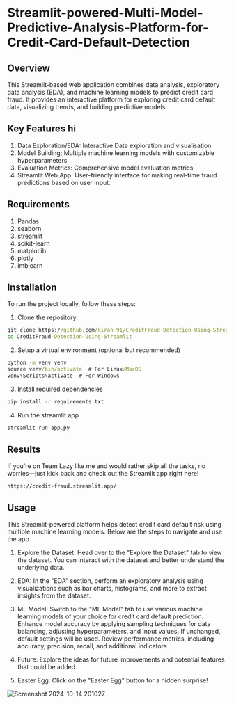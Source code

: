 # Streamlit-powered-Multi-Model-Predictive-Analysis-Platform-for-Credit-Card-Default-Detection

## Overview
This Streamlit-based web application combines data analysis, exploratory data analysis (EDA), and machine learning models to predict credit card fraud. It provides an interactive platform for exploring credit card default data, visualizing trends, and building predictive models.

## Key Features hi
1. Data Exploration/EDA: Interactive Data exploration and visualisation
2. Model Building: Multiple machine learning models with customizable hyperparameters
3. Evaluation Metrics: Comprehensive model evaluation metrics
4. Streamlit Web App: User-friendly interface for making real-time fraud predictions based on user input.

## Requirements
1. Pandas
2. seaborn
3. streamlit
4. scikit-learn
5. matplotlib
6. plotly
7. imblearn

## Installation
To run the project locally, follow these steps:

1. Clone the repository:

```cmd
git clone https://github.com/kiran-91/CreditFraud-Detection-Using-Streamlit.git
cd CreditFraud-Detection-Using-Streamlit
```

2. Setup a virtual environment (optional but recommended)
```cmd
python -m venv venv
source venv/bin/activate  # For Linux/MacOS
venv\Scripts\activate  # For Windows
```

3. Install required dependencies
```cmd
pip install -r requirements.txt
```

4. Run the streamlit app
```cmd
streamlit run app.py
```

## Results 
If you're on Team Lazy like me and would rather skip all the tasks, no worries—just kick back and check out the Streamlit app right here!
```
https://credit-fraud.streamlit.app/
```
## Usage 
This Streamlit-powered platform helps detect credit card default risk using multiple machine learning models. Below are the steps to navigate and use the app

1. Explore the Dataset:
Head over to the "Explore the Dataset" tab to view the dataset. You can interact with the dataset and better understand the underlying data.

2. EDA:
In the "EDA" section, perform an exploratory analysis using visualizations such as bar charts, histograms, and more to extract insights from the dataset.

3. ML Model:
Switch to the "ML Model" tab to use various machine learning models of your choice for credit card default prediction.
Enhance model accuracy by applying sampling techniques for data balancing, adjusting hyperparameters, and input values. If unchanged, default settings will be used. Review performance metrics, including accuracy, precision, recall, and additional indicators

4. Future:
Explore the ideas for future improvements and potential features that could be added.

5. Easter Egg:
Click on the "Easter Egg" button for a hidden surprise!

![Screenshot 2024-10-14 201027](https://github.com/user-attachments/assets/15a694b9-1892-4482-ac54-05069304dd37)


